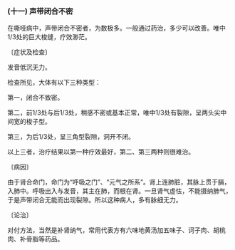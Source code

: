 ### (十一) 声带闭合不密

在嘶哑病中，声带闭合不密者，为数极多。一般通过药治，多少可以改善。唯中1/3处的巨大梭缝，疗效渺茫。

〔症状及检查〕

发音低沉无力。

检查所见，大体有以下三种类型：

第一，闭合不致密。

第二，前1/3处与后1/3处，稍感不密或基本正常，唯中1/3处有裂隙，呈两头尖中间宽的梭子型。

第三，为后1/3处，呈三角型裂隙，洞开不闭。

以上三者，治疗结果以第一种疗效最好，第二、第三两种则很难治。

〔病因〕

由于肾合命门，命门为“呼吸之门”、“元气之所系”。肾上连肺脏，其脉上贯于膈，入肺中。呼吸出入与发音，其主在肺，而根在肾。一旦肾气虚怯，不能摄纳肺气，于是声带闭合无能而出现裂隙。所以这种病人，多有脉细无力。

〔论治〕

对付方法，当然是补肾纳气，常用代表方有六味地黄汤加五味子、诃子肉、胡桃肉、补骨脂等药品。
